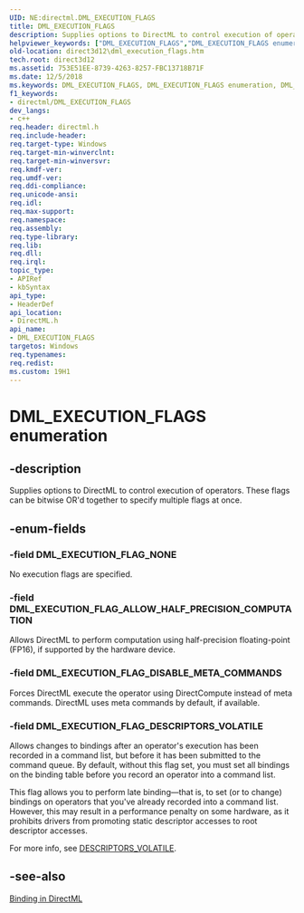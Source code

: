```yaml
---
UID: NE:directml.DML_EXECUTION_FLAGS
title: DML_EXECUTION_FLAGS
description: Supplies options to DirectML to control execution of operators. These flags can be bitwise OR'd together to specify multiple flags at once.
helpviewer_keywords: ["DML_EXECUTION_FLAGS","DML_EXECUTION_FLAGS enumeration","DML_EXECUTION_FLAG_ALLOW_HALF_PRECISION_COMPUTATION","DML_EXECUTION_FLAG_DESCRIPTORS_VOLATILE","DML_EXECUTION_FLAG_DISABLE_META_COMMANDS","DML_EXECUTION_FLAG_NONE","direct3d12.dml_execution_flags","directml/DML_EXECUTION_FLAGS","directml/DML_EXECUTION_FLAG_ALLOW_HALF_PRECISION_COMPUTATION","directml/DML_EXECUTION_FLAG_DESCRIPTORS_VOLATILE","directml/DML_EXECUTION_FLAG_DISABLE_META_COMMANDS","directml/DML_EXECUTION_FLAG_NONE"]
old-location: direct3d12\dml_execution_flags.htm
tech.root: direct3d12
ms.assetid: 753E51EE-8739-4263-8257-FBC13718B71F
ms.date: 12/5/2018
ms.keywords: DML_EXECUTION_FLAGS, DML_EXECUTION_FLAGS enumeration, DML_EXECUTION_FLAG_ALLOW_HALF_PRECISION_COMPUTATION, DML_EXECUTION_FLAG_DESCRIPTORS_VOLATILE, DML_EXECUTION_FLAG_DISABLE_META_COMMANDS, DML_EXECUTION_FLAG_NONE, direct3d12.dml_execution_flags, directml/DML_EXECUTION_FLAGS, directml/DML_EXECUTION_FLAG_ALLOW_HALF_PRECISION_COMPUTATION, directml/DML_EXECUTION_FLAG_DESCRIPTORS_VOLATILE, directml/DML_EXECUTION_FLAG_DISABLE_META_COMMANDS, directml/DML_EXECUTION_FLAG_NONE
f1_keywords:
- directml/DML_EXECUTION_FLAGS
dev_langs:
- c++
req.header: directml.h
req.include-header: 
req.target-type: Windows
req.target-min-winverclnt: 
req.target-min-winversvr: 
req.kmdf-ver: 
req.umdf-ver: 
req.ddi-compliance: 
req.unicode-ansi: 
req.idl: 
req.max-support: 
req.namespace: 
req.assembly: 
req.type-library: 
req.lib: 
req.dll: 
req.irql: 
topic_type:
- APIRef
- kbSyntax
api_type:
- HeaderDef
api_location:
- DirectML.h
api_name:
- DML_EXECUTION_FLAGS
targetos: Windows
req.typenames: 
req.redist: 
ms.custom: 19H1
---
```


# DML_EXECUTION_FLAGS enumeration

## -description

Supplies options to DirectML to control execution of operators. These flags can be bitwise OR'd together to specify multiple flags at once.

## -enum-fields

### -field DML_EXECUTION_FLAG_NONE

No execution flags are specified.

### -field DML_EXECUTION_FLAG_ALLOW_HALF_PRECISION_COMPUTATION

Allows DirectML to perform computation using half-precision floating-point (FP16), if supported by the hardware device.

### -field DML_EXECUTION_FLAG_DISABLE_META_COMMANDS

Forces DirectML execute the operator using DirectCompute instead of meta commands. DirectML uses meta commands by default, if available.

### -field DML_EXECUTION_FLAG_DESCRIPTORS_VOLATILE

Allows changes to bindings after an operator's execution has been recorded in a command list, but before it has been submitted to the command queue. By default, without this flag set, you must set all bindings on the binding table before you record an operator into a command list.

This flag allows you to perform late binding—that is, to set (or to change) bindings on operators that you've already recorded into a command list. However, this may result in a performance penalty on some hardware, as it prohibits drivers from promoting static descriptor accesses to root descriptor accesses.

For more info, see <a href="/windows/win32/direct3d12/root-signature-version-1-1#descriptors_volatile">DESCRIPTORS_VOLATILE</a>.

## -see-also

<a href="/windows/desktop/direct3d12/dml-binding">Binding in DirectML</a>
